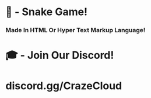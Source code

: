 # 🍪 - Snake Game!
### Made In HTML Or Hyper Text Markup Language!
# 🎓 - Join Our Discord!
# discord.gg/CrazeCloud

